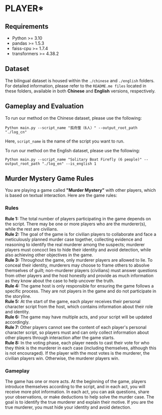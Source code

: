 # PLAYER*

## Requirements

* Python >= 3.10
* pandas >= 1.5.3
* faiss-cpu >= 1.7.4
* transformers >= 4.38.2

## Dataset
The bilingual dataset is housed within the `./chinese` and `./english` folders. For detailed information, please refer to the `README.me files` located in these folders, available in both **Chinese** and **English** versions, respectively.


## Gameplay and Evaluation
To run our method on the Chinese dataset, please use the following:
```
Python main.py --script_name "孤舟萤（6人）" --output_root_path "./log_cn"
```

Here, `script_name` is the name of the script you want to run.

To run our method on the English dataset, please use the following:
```
Python main.py --script_name "Solitary Boat Firefly (6 people)" --output_root_path "./log_en" --is_english 1
```


## Murder Mystery Game Rules

You are playing a game called **"Murder Mystery"** with other players, which is based on textual interaction. Here are the game rules:

### Rules

**Rule 1:** The total number of players participating in the game depends on the script. There may be one or more players who are the murderer(s), while the rest are civilians.  
**Rule 2:** The goal of the game is for civilian players to collaborate and face a meticulously planned murder case together, collecting evidence and reasoning to identify the real murderer among the suspects; murderer players must concoct lies to hide their identity and avoid detection, while also achieving other objectives in the game.  
**Rule 3:** Throughout the game, only murderer players are allowed to lie. To conceal their identity, murderers may choose to frame others to absolve themselves of guilt; non-murderer players (civilians) must answer questions from other players and the host honestly and provide as much information as they know about the case to help uncover the truth.  
**Rule 4:** The game host is only responsible for ensuring the game follows a specific process. They are not players in the game and do not participate in the storyline.  
**Rule 5:** At the start of the game, each player receives their personal character script from the host, which contains information about their role and identity.  
**Rule 6:** The game may have multiple acts, and your script will be updated accordingly.  
**Rule 7:** Other players cannot see the content of each player's personal character script, so players must and can only collect information about other players through interaction after the game starts.  
**Rule 8:** In the voting phase, each player needs to cast their vote for who they think is the murderer in each case (including themselves, although this is not encouraged). If the player with the most votes is the murderer, the civilian players win. Otherwise, the murderer players win.

### Gameplay

The game has one or more acts. At the beginning of the game, players introduce themselves according to the script, and in each act, you will receive more plot information.
In each act, you can ask questions, share your observations, or make deductions to help solve the murder case.
The goal is to identify the true murderer and explain their motive. If you are the true murderer, you must hide your identity and avoid detection.
